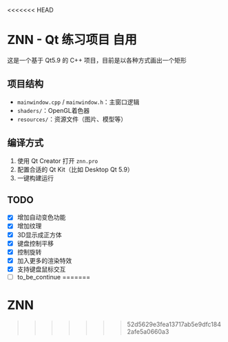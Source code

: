 <<<<<<< HEAD
# ZNN - Qt 练习项目 自用

这是一个基于 Qt5.9 的 C++ 项目，目前是以各种方式画出一个矩形

## 项目结构
- `mainwindow.cpp` / `mainwindow.h`：主窗口逻辑
- `shaders/`：OpenGL着色器
- `resources/`：资源文件（图片、模型等）

## 编译方式
1. 使用 Qt Creator 打开 `znn.pro`
2. 配置合适的 Qt Kit（比如 Desktop Qt 5.9）
3. 一键构建运行

## TODO

- [x] 增加自动变色功能
- [x] 增加纹理
- [x] 3D显示成正方体
- [x] 键盘控制平移
- [x] 控制旋转
- [x] 加入更多的渲染特效
- [x] 支持键盘鼠标交互
- [ ] to_be_continue
=======
# ZNN
>>>>>>> 52d5629e3fea13717ab5e9dfc1842afe5a0660a3

